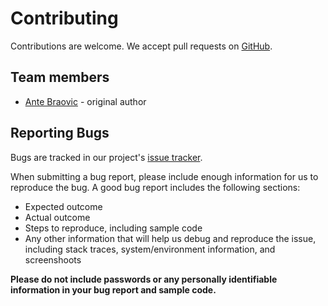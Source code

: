 # Contributing

Contributions are welcome. We accept pull requests on [GitHub](https://github.com/abraovic/php-paginator).

## Team members

* [Ante Braovic](http://antebraovic.me) - original author

## Reporting Bugs

Bugs are tracked in our project's [issue tracker](https://github.com/abraovic/php-paginator/issues).

When submitting a bug report, please include enough information for us to reproduce the bug. A good bug report includes the following sections:

* Expected outcome
* Actual outcome
* Steps to reproduce, including sample code
* Any other information that will help us debug and reproduce the issue, including stack traces, system/environment information, and screenshoots

**Please do not include passwords or any personally identifiable information in your bug report and sample code.**
